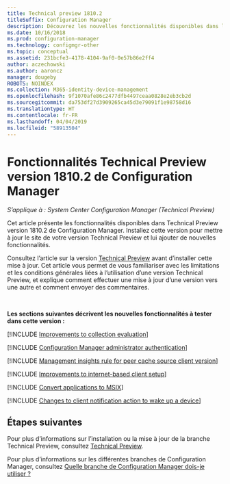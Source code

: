 ```yaml
---
title: Technical preview 1810.2
titleSuffix: Configuration Manager
description: Découvrez les nouvelles fonctionnalités disponibles dans la branche Technical Preview version 1810.2 de Configuration Manager.
ms.date: 10/16/2018
ms.prod: configuration-manager
ms.technology: configmgr-other
ms.topic: conceptual
ms.assetid: 231bcfe3-4178-4104-9af0-0e57b86e2ff4
author: aczechowski
ms.author: aaroncz
manager: dougeby
ROBOTS: NOINDEX
ms.collection: M365-identity-device-management
ms.openlocfilehash: 9f1070afe86c2477dfb4497ceaa0828e2eb3cb2d
ms.sourcegitcommit: da753df27d3909265ca45d3e79091f1e98758d16
ms.translationtype: HT
ms.contentlocale: fr-FR
ms.lasthandoff: 04/04/2019
ms.locfileid: "58913504"
---
```

# <a name="capabilities-in-configuration-manager-technical-preview-version-18102"></a>Fonctionnalités Technical Preview version 1810.2 de Configuration Manager 

*S’applique à : System Center Configuration Manager (Technical Preview)*

Cet article présente les fonctionnalités disponibles dans Technical Preview version 1810.2 de Configuration Manager. Installez cette version pour mettre à jour le site de votre version Technical Preview et lui ajouter de nouvelles fonctionnalités. 

Consultez l’article sur la version [Technical Preview](/sccm/core/get-started/technical-preview) avant d’installer cette mise à jour. Cet article vous permet de vous familiariser avec les limitations et les conditions générales liées à l’utilisation d’une version Technical Preview, et explique comment effectuer une mise à jour d’une version vers une autre et comment envoyer des commentaires.     


<!--  Known Issues Template
## Known issues 

[!INCLUDE [known issue title](includes/known-issue-bugid.md)]

-->



<br>

**Les sections suivantes décrivent les nouvelles fonctionnalités à tester dans cette version :**  

[!INCLUDE [Improvements to collection evaluation](includes/1810-2/1358981.md)]

[!INCLUDE [Configuration Manager administrator authentication](includes/1810-2/1357013.md)]

[!INCLUDE [Management insights rule for peer cache source client version](includes/1810-2/1358008.md)]

[!INCLUDE [Improvements to internet-based client setup](includes/1810-2/1359181.md)]

[!INCLUDE [Convert applications to MSIX](includes/1810-2/1359029.md)]

[!INCLUDE [Changes to client notification action to wake up a device](includes/1810-2/1317364.md)]  



## <a name="next-steps"></a>Étapes suivantes

Pour plus d’informations sur l’installation ou la mise à jour de la branche Technical Preview, consultez [Technical Preview](/sccm/core/get-started/technical-preview).    

Pour plus d’informations sur les différentes branches de Configuration Manager, consultez [Quelle branche de Configuration Manager dois-je utiliser ?](/sccm/core/understand/which-branch-should-i-use)
